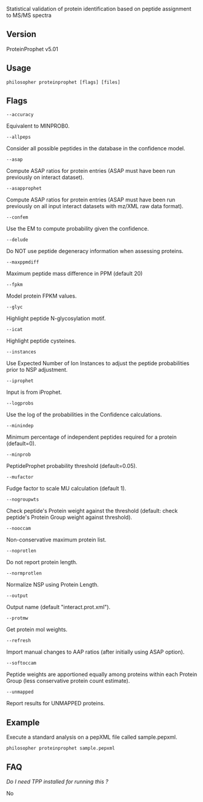 Statistical validation of protein identification based on peptide assignment to MS/MS spectra


## Version

ProteinProphet v5.01


## Usage

`philosopher proteinprophet [flags] [files]`


## Flags

`--accuracy`

Equivalent to MINPROB0.

`--allpeps`

Consider all possible peptides in the database in the confidence model.

`--asap`

Compute ASAP ratios for protein entries (ASAP must have been run previously on interact dataset).

`--asapprophet`

Compute ASAP ratios for protein entries (ASAP must have been run previously on all input interact datasets with mz/XML raw data format).

`--confem`

Use the EM to compute probability given the confidence.

`--delude`

Do NOT use peptide degeneracy information when assessing proteins.

`--maxppmdiff`

Maximum peptide mass difference in PPM (default 20)

`--fpkm`

Model protein FPKM values.

`--glyc`

Highlight peptide N-glycosylation motif.

`--icat`

Highlight peptide cysteines.

`--instances`

Use Expected Number of Ion Instances to adjust the peptide probabilities prior to NSP adjustment.

`--iprophet`

Input is from iProphet.

`--logprobs`

Use the log of the probabilities in the Confidence calculations.

`--minindep`

Minimum percentage of independent peptides required for a protein (default=0).

`--minprob`

PeptideProphet probability threshold (default=0.05).

`--mufactor`

Fudge factor to scale MU calculation (default 1).

`--nogroupwts`

Check peptide's Protein weight against the threshold (default: check peptide's Protein Group weight against threshold).

`--nooccam`

Non-conservative maximum protein list.

`--noprotlen`

Do not report protein length.

`--normprotlen`

Normalize NSP using Protein Length.

`--output`

Output name (default "interact.prot.xml").

`--protmw`

Get protein mol weights.

`--refresh`

Import manual changes to AAP ratios (after initially using ASAP option).

`--softoccam`

Peptide weights are apportioned equally among proteins within each Protein Group (less conservative protein count estimate).

`--unmapped`

Report results for UNMAPPED proteins.


## Example

Execute a standard analysis on a pepXML file called sample.pepxml.

`philosopher proteinprophet sample.pepxml`


## FAQ

_Do I need TPP installed for running this ?_

No
